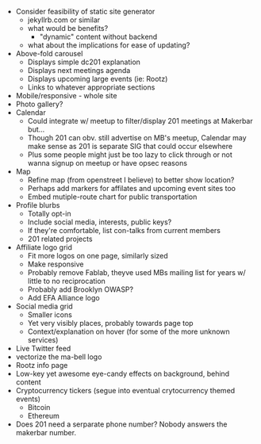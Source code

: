 *   Consider feasibility of static site generator
    *   jekyllrb.com or similar
    *   what would be benefits?
        *   "dynamic" content without backend
    *   what about the implications for ease of updating?
*   Above-fold carousel
    *   Displays simple dc201 explanation
    *   Displays next meetings agenda
    *   Displays upcoming large events (ie: Rootz)
    *   Links to whatever appropriate sections
*   Mobile/responsive - whole site
*   Photo gallery?
*   Calendar
    *   Could integrate w/ meetup to filter/display 201 meetings at Makerbar but...
    *   Though 201 can obv. still advertise on MB's meetup, Calendar may make sense as 201 is separate SIG that could occur elsewhere
    *   Plus some people might just be too lazy to click through or not wanna signup on meetup or have opsec reasons
*   Map
    *   Refine map (from openstreet I believe) to better show location?
    *   Perhaps add markers for affilates and upcoming event sites too
    *   Embed mutiple-route chart for public transportation
*   Profile blurbs
    *   Totally opt-in
    *   Include social media, interests, public keys?
    *   If they're comfortable, list con-talks from current members
    *   201 related projects
*   Affiliate logo grid
    *   Fit more logos on one page, similarly sized
    *   Make responsive
    *   Probably remove Fablab, theyve used MBs mailing list for years w/ little to no reciprocation
    *   Probably add Brooklyn OWASP?
    *   Add EFA Alliance logo
*   Social media grid
    *   Smaller icons
    *   Yet very visibly places, probably towards page top
    *   Context/explanation on hover (for some of the more unknown services)
*   Live Twitter feed
*   vectorize the ma-bell logo
*   Rootz info page
*   Low-key yet awesome eye-candy effects on background, behind content
*   Cryptocurrency tickers (segue into eventual crytocurrency themed events)
    *    Bitcoin
    *    Ethereum
*   Does 201 need a serparate phone number? Nobody answers the makerbar number.
